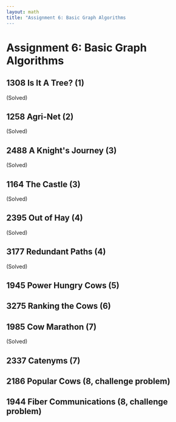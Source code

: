 ```yaml
---
layout: math
title: "Assignment 6: Basic Graph Algorithms 
---
```


# Assignment 6: Basic Graph Algorithms 

## 1308 Is It A Tree? (1) 

(Solved)

## 1258 Agri-Net (2) 

(Solved)

## 2488 A Knight's Journey (3) 

(Solved)

## 1164 The Castle (3) 

(Solved)

## 2395 Out of Hay (4) 

(Solved)

## 3177 Redundant Paths (4) 

(Solved)

## 1945 Power Hungry Cows (5) 

## 3275 Ranking the Cows (6) 

## 1985 Cow Marathon (7) 

(Solved)

## 2337 Catenyms (7) 

## 2186 Popular Cows (8, challenge problem) 

## 1944 Fiber Communications (8, challenge problem)
